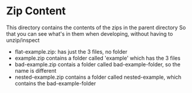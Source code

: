 # Zip Content

This directory contains the contents of the zips in the parent directory
So that you can see what's in them when developing, without having to unzip/inspect

- flat-example.zip: has just the 3 files, no folder
- example.zip contains a folder called 'example' which has the 3 files
- bad-example.zip contais a folder called bad-example-folder, so the name is different
- nested-example.zip contains a folder called nested-example, which contains the bad-example-folder